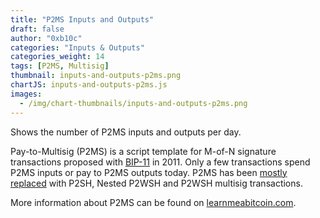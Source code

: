 ```yaml
---
title: "P2MS Inputs and Outputs"
draft: false
author: "0xb10c"
categories: "Inputs & Outputs"
categories_weight: 14
tags: [P2MS, Multisig]
thumbnail: inputs-and-outputs-p2ms.png
chartJS: inputs-and-outputs-p2ms.js
images:
  - /img/chart-thumbnails/inputs-and-outputs-p2ms.png
---
```


Shows the number of P2MS inputs and outputs per day.
<!--more-->

Pay-to-Multisig (P2MS) is a script template for M-of-N signature transactions proposed with [BIP-11](https://github.com/bitcoin/bips/blob/master/bip-0011.mediawiki) in 2011.
Only a few transactions spend P2MS inputs or pay to P2MS outputs today.
P2MS has been [mostly replaced](/charts/inputs-multisig-distribution/) with P2SH, Nested P2WSH and P2WSH multisig transactions.

More information about P2MS can be found on [learnmeabitcoin.com](https://learnmeabitcoin.com/guide/p2ms).
